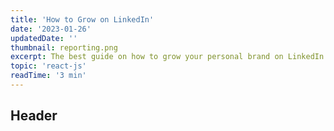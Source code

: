 ```yaml
---
title: 'How to Grow on LinkedIn'
date: '2023-01-26'
updatedDate: ''
thumbnail: reporting.png
excerpt: The best guide on how to grow your personal brand on LinkedIn.
topic: 'react-js'
readTime: '3 min'
---
```


## Header


